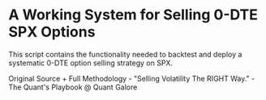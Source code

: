 # A Working System for Selling 0-DTE SPX Options
This script contains the functionality needed to backtest and deploy a systematic 0-DTE option selling strategy on SPX.

Original Source + Full Methodology - "Selling Volatility The RIGHT Way." - The Quant's Playbook @ Quant Galore
